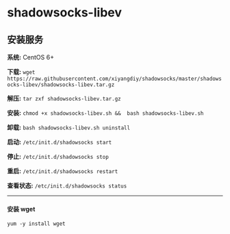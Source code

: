 # shadowsocks-libev
## 安装服务

**系统:** CentOS 6+

**下载:** 
```wget https://raw.githubusercontent.com/xiyangdiy/shadowsocks/master/shadowsocks-libev/shadowsocks-libev.tar.gz```

**解压:** 
```tar zxf shadowsocks-libev.tar.gz```

**安装:** 
```chmod +x shadowsocks-libev.sh &&  bash shadowsocks-libev.sh```

**卸载:** 
```bash shadowsocks-libev.sh uninstall```

**启动:** 
```/etc/init.d/shadowsocks start```

**停止:** 
```/etc/init.d/shadowsocks stop```

**重启:** 
```/etc/init.d/shadowsocks restart```

**查看状态:** 
```/etc/init.d/shadowsocks status```

-------------------------------------------
#### **安装 wget**
```yum -y install wget```
